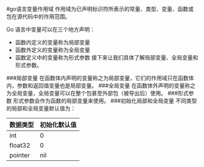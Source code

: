 #go语言变量作用域
作用域为已声明标识符所表示的常量、类型、变量、函数或包在源代码中的作用范围。

Go 语言中变量可以在三个地方声明：

+ 函数内定义的变量称为局部变量
+ 函数外定义的变量称为全局变量
+ 函数定义中的变量称为形式参数
接下来让我们具体了解局部变量、全局变量和形式参数。

###局部变量
在函数体内声明的变量称之为局部变量，它们的作用域只在函数体内，参数和返回值变量也是局部变量。
###全局变量
在函数体外声明的变量称之为全局变量，全局变量可以在整个包甚至外部包（被导出后）使用。
###形式参数
形式参数会作为函数的局部变量来使用。
###初始化局部和全局变量
不同类型的局部和全局变量默认值为：

数据类型	|初始化默认值
-|-
int	|0
float32|	0
pointer	|nil